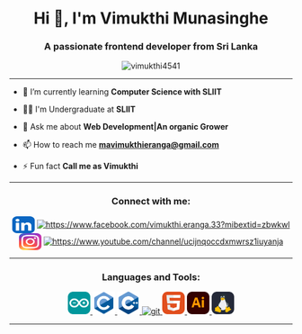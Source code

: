 <h1 align="center">Hi 👋, I'm Vimukthi Munasinghe</h1>
<h3 align="center">A passionate frontend developer from Sri Lanka</h3>

<p align="center"> <img src="https://komarev.com/ghpvc/?username=vimukthi4541&label=Profile%20views&color=0e75b6&style=flat" alt="vimukthi4541" /> </p>

---

- 🌱 I’m currently learning **Computer Science with SLIIT**

- 👨‍🎓 I'm Undergraduate at **SLIIT**

- 💬 Ask me about **Web Development|An organic Grower**

- 📫 How to reach me **mavimukthieranga@gmail.com**

- ⚡ Fun fact **Call me as Vimukthi**

---

<h3 align="center">Connect with me:</h3>
<p align="center">
<a href="https://www.linkedin.com/in/vimukthi-munasinghe" target="blank"><img align="center" src="https://github.com/tandpfun/skill-icons/blob/main/icons/LinkedIn.svg" alt="https://www.linkedin.com/in/vimukthi-munasinghe?utm_source=share&utm_campaign=share_via&utm_content=profile&utm_medium=android_app" height="30" width="40" /></a>
<a href="https://www.facebook.com/vimukthi.eranga.33" target="blank"><img align="center" src="https://raw.githubusercontent.com/rahuldkjain/github-profile-readme-generator/master/src/images/icons/Social/facebook.svg" alt="https://www.facebook.com/vimukthi.eranga.33?mibextid=zbwkwl" height="30" width="40" /></a>
<a href="https://instagram.com/https://www.instagram.com/vimukthi_munasinghe_/profilecard/?igsh=mmkyegi0enbpnmvo" target="blank"><img align="center" src="https://github.com/tandpfun/skill-icons/blob/main/icons/Instagram.svg" alt="https://www.instagram.com/vimukthi_munasinghe_/profilecard/?igsh=mmkyegi0enbpnmvo" height="30" width="40" /></a>
<a href="https://www.youtube.com/c/https://www.youtube.com/channel/ucijnqoccdxmwrsz1iuyanja" target="blank"><img align="center" src="https://raw.githubusercontent.com/rahuldkjain/github-profile-readme-generator/master/src/images/icons/Social/youtube.svg" alt="https://www.youtube.com/channel/ucijnqoccdxmwrsz1iuyanja" height="30" width="40" /></a>
</p>

---

<h3 align="center">Languages and Tools:</h3>
<p align="center"> <a href="https://www.arduino.cc/" target="_blank" rel="noreferrer"> <img src="https://github.com/tandpfun/skill-icons/blob/main/icons/Arduino.svg" alt="arduino" width="40" height="40"/> </a> <a href="https://www.cprogramming.com/" target="_blank" rel="noreferrer"> <img src="https://raw.githubusercontent.com/devicons/devicon/master/icons/c/c-original.svg" alt="c" width="40" height="40"/> </a> <a href="https://www.w3schools.com/cpp/" target="_blank" rel="noreferrer"> <img src="https://raw.githubusercontent.com/devicons/devicon/master/icons/cplusplus/cplusplus-original.svg" alt="cplusplus" width="40" height="40"/> </a> <a href="https://git-scm.com/" target="_blank" rel="noreferrer"> <img src="https://www.vectorlogo.zone/logos/git-scm/git-scm-icon.svg" alt="git" width="40" height="40"/> </a> <a href="https://www.w3.org/html/" target="_blank" rel="noreferrer"> <img src="https://github.com/tandpfun/skill-icons/blob/main/icons/HTML.svg" alt="html5" width="40" height="40"/> </a> <a href="https://www.adobe.com/in/products/illustrator.html" target="_blank" rel="noreferrer"> <img src="https://github.com/tandpfun/skill-icons/blob/main/icons/Illustrator.svg" alt="illustrator" width="40" height="40"/> </a> <a href="https://www.linux.org/" target="_blank" rel="noreferrer"> <img src="https://github.com/tandpfun/skill-icons/blob/main/icons/Linux-Dark.svg" alt="linux" width="40" height="40"/> </a> </p>

---
